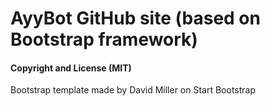 # AyyBot GitHub site (based on Bootstrap framework)

#### Copyright and License (MIT)
Bootstrap template made by David Miller on Start Bootstrap